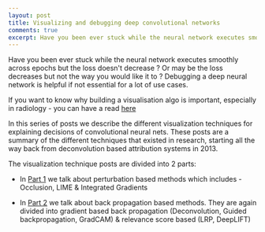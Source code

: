 ```yaml
---
layout: post
title: Visualizing and debugging deep convolutional networks
comments: true
excerpt: Have you been ever stuck while the neural network executes smoothly across epochs but the loss doesn't decrease ? Or may be the loss decreases but not the way you would like it to ? Debugging a deep neural network is helpful if not essential for a lot of use cases.
---
```

Have you been ever stuck while the neural network executes smoothly across epochs but the loss doesn't decrease ? Or may be the loss decreases but not the way you would like it to ? Debugging a deep neural network is helpful if not essential for a lot of use cases.

If you want to know why building a visualisation algo is important, especially in radiology - you can have a read [here](http://www.towards.ai/building-trustable-ai/)

In this series of posts we describe the different visualization techniques for explaining decisions of convolutional neural nets. These posts are a summary of the different techniques that existed in research, starting all the way back from deconvolution based attribution systems in 2013.

The visualization technique posts are divided into 2 parts:

- In [Part 1](http://blog.qure.ai/notes/visualizing_deep_learning) we talk about perturbation based methods which includes - Occlusion, LIME & Integrated Gradients

- In [Part 2](http://blog.qure.ai/notes/deep-learning-visualization-gradient-based-methods) we talk about back propagation based methods. They are again divided into gradient based back propagation (Deconvolution, Guided backpropagation, GradCAM) & relevance score based (LRP, DeepLIFT)
